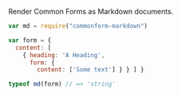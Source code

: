 Render Common Forms as Markdown documents.

```javascript
var md = require("commonform-markdown")

var form = {
  content: [
    { heading: 'A Heading',
      form: {
        content: ['Some text'] } } ] }

typeof md(form) // => 'string'
```
